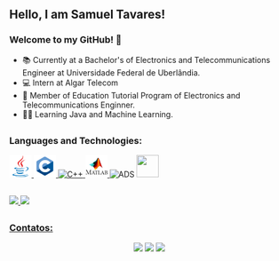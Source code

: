 ## Hello, I am Samuel Tavares! 
### Welcome to my GitHub! 👋

- 📚 Currently at a Bachelor's of Electronics and Telecommunications Engineer at Universidade Federal de Uberlândia.
- 💻 Intern at Algar Telecom
- 🔧 Member of Education Tutorial Program of Electronics and Telecommunications Enginner.
- 👨‍💻 Learning Java and Machine Learning.

##

<h3 align="left">Languages and Technologies:</h3>
<a href="https://www.java.com" target="_blank"> <img src="https://raw.githubusercontent.com/devicons/devicon/master/icons/java/java-original.svg" alt="java" width="40" height="40"/> </a> <a href="https://docs.microsoft.com/pt-br/cpp/c-language/?view=msvc-160" target="_blank"> <img src="https://raw.githubusercontent.com/github/explore/f3e22f0dca2be955676bc70d6214b95b13354ee8/topics/c/c.png" alt="C" width="40" height="40"/> </a></a> <a href="https://docs.microsoft.com/pt-br/cpp/?view=msvc-160" target="_blank"> <img src="https://upload.wikimedia.org/wikipedia/commons/thumb/1/18/ISO_C%2B%2B_Logo.svg/306px-ISO_C%2B%2B_Logo.svg.png" alt="C++" width="40" height="40"/> </a> <a href="https://www.mathworks.com/help/matlab/" target="_blank"> <img src="https://raw.githubusercontent.com/github/explore/80688e429a7d4ef2fca1e82350fe8e3517d3494d/topics/matlab/matlab.png" alt="Matlab" width="40" height="40"/> </a> <a href="https://www.keysight.com/us/en/products/software/pathwave-design-software/pathwave-advanced-design-system.html" target="_blank">  </a> <img src="https://downloadly.net/wp-content/uploads/2020/03/Advanced-Design-System.png" alt="ADS" width="40" height="40"/> <img src="https://cdn.jsdelivr.net/gh/devicons/devicon/icons/python/python-original.svg" width="40" height="40"/>
 </a> 








##
<div>
  <a href="https://github.com/Samucatavares">
  <img height="180em" src="https://github-readme-stats.vercel.app/api/top-langs/?username=Samucatavares&layout=compact&langs_count=7&theme=dark"/>
  <img height="180em" src="https://github-readme-stats.vercel.app/api?username=Samucatavares&show_icons=true&theme=dark&include_all_commits=true&count_private=true"/>
</div>

##
### Contatos:
<div align="center"> 
  <a href="https://www.instagram.com/samucatavares/" target="_blank"><img src="https://img.shields.io/badge/-Instagram-%23E4405F?style=for-the-badge&logo=instagram&logoColor=white" target="_blank"></a> 
  <a href = "mailto:samuelalvestavares0@gmail.com"><img src="https://img.shields.io/badge/-Gmail-%23333?style=for-the-badge&logo=gmail&logoColor=white" target="_blank"></a>
  <a href="https://www.instagram.com/samucatavares" target="_blank"><img src="https://img.shields.io/badge/-LinkedIn-%230077B5?style=for-the-badge&logo=linkedin&logoColor=white" target="_blank"></a> 
</div>


  
